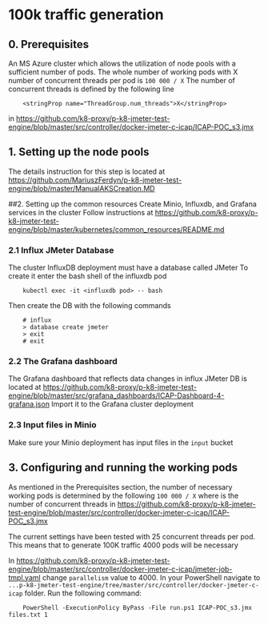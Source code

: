 # 100k traffic generation

## 0. Prerequisites

An MS  Azure cluster which allows the utilization of node pools with a sufficient number of pods.
The whole number of working pods with X number of concurrent threads per pod is `100 000 / X`
The number of concurrent threads is defined by the following line

```
    <stringProp name="ThreadGroup.num_threads">X</stringProp>
```
in https://github.com/k8-proxy/p-k8-jmeter-test-engine/blob/master/src/controller/docker-jmeter-c-icap/ICAP-POC_s3.jmx

## 1. Setting up the node pools
The details instruction for this step is located at https://github.com/MariuszFerdyn/p-k8-jmeter-test-engine/blob/master/ManualAKSCreation.MD

##2. Setting up the common resources
Create Minio, Influxdb, and Grafana services in the cluster
Follow instructions at https://github.com/k8-proxy/p-k8-jmeter-test-engine/blob/master/kubernetes/common_resources/README.md

### 2.1 Influx JMeter Database
The cluster InfluxDB deployment must have a database called JMeter
To create it enter the bash shell of the influxdb pod
```
    kubectl exec -it <influxdb pod> -- bash
```
Then create the DB with the following commands
```
    # influx
    > database create jmeter
    > exit
    # exit
```

### 2.2 The Grafana dashboard
The Grafana dashboard that reflects data changes in influx JMeter DB is located at https://github.com/k8-proxy/p-k8-jmeter-test-engine/blob/master/src/grafana_dashboards/ICAP-Dashboard-4-grafana.json
Import it to the Grafana cluster deployment

### 2.3 Input files in Minio
Make sure your Minio deployment has input files in the `input` bucket

## 3. Configuring and running the working pods
As mentioned in the Prerequisites section, the number of necessary working pods is determined by the following `100 000 / X` where is the number of concurrent threads in https://github.com/k8-proxy/p-k8-jmeter-test-engine/blob/master/src/controller/docker-jmeter-c-icap/ICAP-POC_s3.jmx

The current settings have been tested with 25 concurrent threads per pod. This means that to generate 100K traffic 4000 pods will be necessary

In https://github.com/k8-proxy/p-k8-jmeter-test-engine/blob/master/src/controller/docker-jmeter-c-icap/jmeter-job-tmpl.yaml change `parallelism` value to 4000. 
In your PowerShell navigate to `...p-k8-jmeter-test-engine/tree/master/src/controller/docker-jmeter-c-icap` folder. Run the following command:
```
    PowerShell -ExecutionPolicy ByPass -File run.ps1 ICAP-POC_s3.jmx files.txt 1
```

